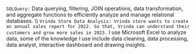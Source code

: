 ```SQLQuery:``` Data querying, filtering, JOIN operations, data transformation, and aggregate functions to efficiently analyze and manage relational databases. 
\\\ ```Vrinda Store Data Analysis: Vrinda store wants to create an annual sales report for 2022. So that, Vrinda can understand their customers and grow more sales in 2023.``` I use Microsoft Excel to analyze data, some of the knowledge I use include data cleaning, data processing, data analyst, interactive dashboard and drawing insights.
